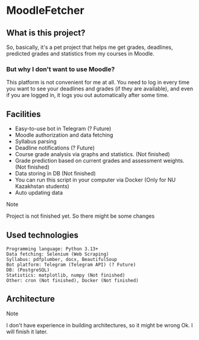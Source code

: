 # MoodleFetcher

## What is this project?
So, basically, it's a pet project that helps me get grades, deadlines, predicted grades and statistics from my courses in Moodle.
### But why I don't want to use Moodle? 
This platform is not convenient for me at all. You need to log in every time you want to see your deadlines and grades (if they are available), and even if you are logged in, it logs you out automatically after some time.

## Facilities
- Easy-to-use bot in Telegram (? Future)
- Moodle authorization and data fetching
- Syllabus parsing
- Deadline notifications (? Future)
- Course grade analysis via graphs and statistics. (Not finished)
- Grade prediction based on current grades and assessment weights. (Not finished)
- Data storing in DB (Not finished)
- You can run this script in your computer via Docker (Only for NU Kazakhstan students)
- Auto updating data 

> [!NOTE]
> Project is not finished yet. So there might be some changes

## Used technologies 

```
Programming language: Python 3.13+
Data fetching: Selenium (Web Scraping)
Syllabus: pdfplumber, docx, BeautifulSoup
Bot platform: Telegram (Telegram API) (? Future)
DB: (PostgreSQL)
Statistics: matplotlib, numpy (Not finished)
Other: cron (Not finished), Docker (Not finished)
```

## Architecture

> [!NOTE]
> I don't have experience in building architectures, so it might be wrong
> Ok. I will finish it later.